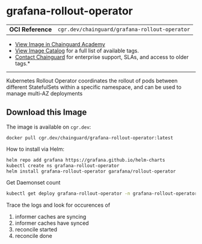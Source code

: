 <!--monopod:start-->
# grafana-rollout-operator
| | |
| - | - |
| **OCI Reference** | `cgr.dev/chainguard/grafana-rollout-operator` |


* [View Image in Chainguard Academy](https://edu.chainguard.dev/chainguard/chainguard-images/reference/grafana-rollout-operator/overview/)
* [View Image Catalog](https://console.enforce.dev/images/catalog) for a full list of available tags.
* [Contact Chainguard](https://www.chainguard.dev/chainguard-images) for enterprise support, SLAs, and access to older tags.*

---
<!--monopod:end-->

<!--overview:start-->
Kubernetes Rollout Operator coordinates the rollout of pods between different StatefulSets within a specific namespace, and can be used to manage multi-AZ deployments
<!--overview:end-->

<!--getting:start-->
## Download this Image
The image is available on `cgr.dev`:

```
docker pull cgr.dev/chainguard/grafana-rollout-operator:latest
```
<!--getting:end-->

<!--body:start-->

How to install via Helm:

```bash
helm repo add grafana https://grafana.github.io/helm-charts
kubectl create ns grafana-rollout-operator
helm install grafana-rollout-operator garafana/rollout-operator
```

Get Daemonset count
```bash
kubectl get deploy grafana-rollout-operator -n grafana-rollout-operator
```

Trace the logs and look for occurences of

1) informer caches are syncing
2) informer caches have synced
3) reconcile started
4) reconcile done


<!--body:end-->

